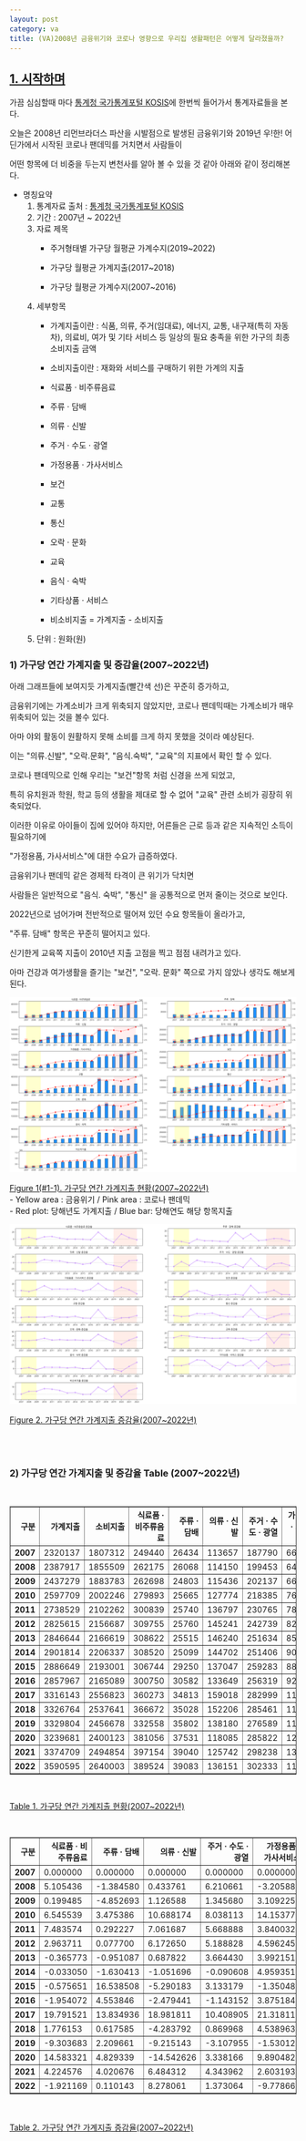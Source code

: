 ```yaml
---
layout: post
category: va
title: (VA)2008년 금융위기와 코로나 영향으로 우리집 생활패턴은 어떻게 달라졌을까?
---
```



## <U>1. 시작하며</U>
가끔 심심할때 마다 [<u>통계청 국가통계포털 KOSIS</u>](https://kosis.kr/index/index.do)에 한번씩 들어가서 통계자료들을 본다.

오늘은 2008년 리먼브라더스 파산을 시발점으로 발생된 금융위기와 2019년 우!한! 어딘가에서 시작된 코로나 팬데믹를 거치면서 사람들이

어떤 항목에 더 비중을 두는지 변천사를 알아 볼 수 있을 것 같아 아래와 같이 정리해본다.

  - 명칭요약
      1. 통계자료 출처 : [통계청 국가통계포털 KOSIS](https://kosis.kr/index/index.do)
      2. 기간 : 2007년 ~ 2022년
      3. 자료 제목 
          - 주거형태별 가구당 월평균 가계수지(2019~2022)

          - 가구당 월평균 가계지출(2017~2018)

          - 가구당 월평균 가계수지(2007~2016)
      4. 세부항목  
          - 가계지출이란 : 식품, 의류, 주거(임대료), 에너지, 교통, 내구재(특히 자동차), 의료비, 여가 및 기타 서비스 등 일상의 필요 충족을 위한 가구의 최종 소비지출 금액

          - 소비지출이란 : 재화와 서비스를 구매하기 위한 가계의 지출

          - 식료품 · 비주류음료
          
          - 주류 · 담배
          
          - 의류 · 신발
          
          - 주거 · 수도 · 광열
          
          - 가정용품 · 가사서비스
          
          - 보건
          
          - 교통
          
          - 통신
          
          - 오락 · 문화
          
          - 교육
          
          - 음식 · 숙박
          
          - 기타상품 · 서비스
          
          - 비소비지출 = 가계지출 - 소비지출
      5. 단위 : 원화(원) 



### 1) 가구당 연간 가계지출 및 증감율(2007~2022년)

아래 그래프들에 보여지듯 가계지출(빨간색 선)은 꾸준히 증가하고,

금융위기에는 가계소비가 크게 위축되지 않았지만, 코로나 팬데믹때는 가계소비가 매우 위축되어 있는 것을 볼수 있다.

아마 야외 활동이 원활하지 못해 소비를 크게 하지 못했을 것이라 예상된다. 

이는 "의류.신발", "오락.문화", "음식.숙박", "교육"의 지표에서 확인 할 수 있다.

코로나 팬데믹으로 인해 우리는 "보건"항목 처럼 신경을 쓰게 되었고,

특히 유치원과 학원, 학교 등의 생활을 제대로 할 수 없어 "교육" 관련 소비가 굉장히 위축되었다.

이러한 이유로 아이들이 집에 있어야 하지만, 어른들은 근로 등과 같은 지속적인 소득이 필요하기에

"가정용품, 가사서비스"에 대한 수요가 급증하였다.

금융위기나 팬데믹 같은 경제적 타격이 큰 위기가 닥치면

사람들은 일반적으로 "음식. 숙박", "통신" 을 공통적으로 먼저 줄이는 것으로 보인다.

2022년으로 넘어가며 전반적으로 떨어져 있던 수요 항목들이 올라가고,

"주류. 담배" 항목은 꾸준히 떨어지고 있다.

신기한게 교육쪽 지출이 2010년 지출 고점을 찍고 점점 내려가고 있다.

아마 건강과 여가생활을 즐기는 "보건", "오락. 문화" 쪽으로 가지 않았나 생각도 해보게 된다.


[![png](/src/va/2023-04-11/gagae_2_0.png)](/src/va/2023-04-11/gagae_2_0.png)


<u>Figure 1(#1-1). 가구당 연간 가계지출 현황(2007~2022년)</u><br>- Yellow area : 금융위기 / Pink area : 코로나 팬데믹 <br> - Red plot: 당해년도 가계지출 / Blue bar: 당해연도 해당 항목지출



[![png](/src/va/2023-04-11/gagae_4_1.png)](/src/va/2023-04-11/gagae_4_1.png)
    

<u>Figure 2. 가구당 연간 가계지출 증감율(2007~2022년)</u>


<br><br>

### 2) 가구당 연간 가계지출 및 증감율 Table (2007~2022년)
<br>
<table border="1" class="dataframe">
  <thead>
    <tr style="text-align: right;">
      <th>구분</th>
      <th>가계지출</th>
      <th>소비지출</th>
      <th>식료품 · 비주류음료</th>
      <th>주류 · 담배</th>
      <th>의류 · 신발</th>
      <th>주거 · 수도 · 광열</th>
      <th>가정용품 · 가사서비스</th>
      <th>보건</th>
      <th>교통</th>
      <th>통신</th>
      <th>오락 · 문화</th>
      <th>교육</th>
      <th>음식 · 숙박</th>
      <th>기타상품 · 서비스</th>
      <th>비소비지출</th>
    </tr>
  </thead>
  <tbody>
    <tr>
      <th>2007</th>
      <td>2320137</td>
      <td>1807312</td>
      <td>249440</td>
      <td>26434</td>
      <td>113657</td>
      <td>187790</td>
      <td>66721</td>
      <td>117554</td>
      <td>223712</td>
      <td>119860</td>
      <td>95828</td>
      <td>201434</td>
      <td>246070</td>
      <td>158812</td>
      <td>512825</td>
    </tr>
    <tr>
      <th>2008</th>
      <td>2387917</td>
      <td>1855509</td>
      <td>262175</td>
      <td>26068</td>
      <td>114150</td>
      <td>199453</td>
      <td>64582</td>
      <td>117069</td>
      <td>228361</td>
      <td>116831</td>
      <td>95517</td>
      <td>219277</td>
      <td>253500</td>
      <td>158524</td>
      <td>532408</td>
    </tr>
    <tr>
      <th>2009</th>
      <td>2437279</td>
      <td>1883783</td>
      <td>262698</td>
      <td>24803</td>
      <td>115436</td>
      <td>202137</td>
      <td>66590</td>
      <td>125564</td>
      <td>231174</td>
      <td>115380</td>
      <td>98501</td>
      <td>233783</td>
      <td>245032</td>
      <td>162685</td>
      <td>553495</td>
    </tr>
    <tr>
      <th>2010</th>
      <td>2597709</td>
      <td>2002246</td>
      <td>279893</td>
      <td>25665</td>
      <td>127774</td>
      <td>218385</td>
      <td>76015</td>
      <td>136579</td>
      <td>234925</td>
      <td>120747</td>
      <td>110427</td>
      <td>239363</td>
      <td>254399</td>
      <td>178075</td>
      <td>595462</td>
    </tr>
    <tr>
      <th>2011</th>
      <td>2738529</td>
      <td>2102262</td>
      <td>300839</td>
      <td>25740</td>
      <td>136797</td>
      <td>230765</td>
      <td>78934</td>
      <td>142565</td>
      <td>254079</td>
      <td>124738</td>
      <td>113174</td>
      <td>238392</td>
      <td>263496</td>
      <td>192742</td>
      <td>636267</td>
    </tr>
    <tr>
      <th>2012</th>
      <td>2825615</td>
      <td>2156687</td>
      <td>309755</td>
      <td>25760</td>
      <td>145241</td>
      <td>242739</td>
      <td>82562</td>
      <td>144144</td>
      <td>260489</td>
      <td>131575</td>
      <td>118631</td>
      <td>232391</td>
      <td>272995</td>
      <td>190405</td>
      <td>668928</td>
    </tr>
    <tr>
      <th>2013</th>
      <td>2846644</td>
      <td>2166619</td>
      <td>308622</td>
      <td>25515</td>
      <td>146240</td>
      <td>251634</td>
      <td>85858</td>
      <td>147681</td>
      <td>264986</td>
      <td>131192</td>
      <td>121720</td>
      <td>227572</td>
      <td>278514</td>
      <td>177087</td>
      <td>680025</td>
    </tr>
    <tr>
      <th>2014</th>
      <td>2901814</td>
      <td>2206337</td>
      <td>308520</td>
      <td>25099</td>
      <td>144702</td>
      <td>251406</td>
      <td>90116</td>
      <td>150261</td>
      <td>282265</td>
      <td>127344</td>
      <td>126351</td>
      <td>224714</td>
      <td>288697</td>
      <td>186860</td>
      <td>695477</td>
    </tr>
    <tr>
      <th>2015</th>
      <td>2886649</td>
      <td>2193001</td>
      <td>306744</td>
      <td>29250</td>
      <td>137047</td>
      <td>259283</td>
      <td>88899</td>
      <td>154842</td>
      <td>271141</td>
      <td>123291</td>
      <td>128260</td>
      <td>219700</td>
      <td>288622</td>
      <td>185922</td>
      <td>693649</td>
    </tr>
    <tr>
      <th>2016</th>
      <td>2857967</td>
      <td>2165089</td>
      <td>300750</td>
      <td>30582</td>
      <td>133649</td>
      <td>256319</td>
      <td>92344</td>
      <td>157129</td>
      <td>254670</td>
      <td>119554</td>
      <td>129494</td>
      <td>213664</td>
      <td>290609</td>
      <td>186324</td>
      <td>692879</td>
    </tr>
    <tr>
      <th>2017</th>
      <td>3316143</td>
      <td>2556823</td>
      <td>360273</td>
      <td>34813</td>
      <td>159018</td>
      <td>282999</td>
      <td>112030</td>
      <td>181796</td>
      <td>369150</td>
      <td>137838</td>
      <td>174693</td>
      <td>188343</td>
      <td>354158</td>
      <td>201712</td>
      <td>759319</td>
    </tr>
    <tr>
      <th>2018</th>
      <td>3326764</td>
      <td>2537641</td>
      <td>366672</td>
      <td>35028</td>
      <td>152206</td>
      <td>285461</td>
      <td>117115</td>
      <td>191120</td>
      <td>348808</td>
      <td>134107</td>
      <td>191772</td>
      <td>173372</td>
      <td>349699</td>
      <td>192282</td>
      <td>789123</td>
    </tr>
    <tr>
      <th>2019</th>
      <td>3329804</td>
      <td>2456678</td>
      <td>332558</td>
      <td>35802</td>
      <td>138180</td>
      <td>276589</td>
      <td>115323</td>
      <td>202279</td>
      <td>295974</td>
      <td>123006</td>
      <td>180301</td>
      <td>204775</td>
      <td>345710</td>
      <td>206182</td>
      <td>873126</td>
    </tr>
    <tr>
      <th>2020</th>
      <td>3239681</td>
      <td>2400123</td>
      <td>381056</td>
      <td>37531</td>
      <td>118085</td>
      <td>285822</td>
      <td>126729</td>
      <td>220558</td>
      <td>288848</td>
      <td>119775</td>
      <td>139539</td>
      <td>159087</td>
      <td>319220</td>
      <td>203873</td>
      <td>839559</td>
    </tr>
    <tr>
      <th>2021</th>
      <td>3374709</td>
      <td>2494854</td>
      <td>397154</td>
      <td>39040</td>
      <td>125742</td>
      <td>298238</td>
      <td>130028</td>
      <td>226410</td>
      <td>286749</td>
      <td>123815</td>
      <td>142607</td>
      <td>181528</td>
      <td>337707</td>
      <td>205836</td>
      <td>879855</td>
    </tr>
    <tr>
      <th>2022</th>
      <td>3590595</td>
      <td>2640003</td>
      <td>389524</td>
      <td>39083</td>
      <td>136151</td>
      <td>302333</td>
      <td>117313</td>
      <td>231905</td>
      <td>316084</td>
      <td>128167</td>
      <td>168837</td>
      <td>203735</td>
      <td>396793</td>
      <td>210078</td>
      <td>950592</td>
    </tr>
  </tbody>
</table>
</div>

<br>



<u>Table 1. 가구당 연간 가계지출 현황(2007~2022년)</u>



<br>
<table border="1" class="dataframe">
  <thead>
    <tr style="text-align: right;">
      <th>구분</th>
      <th>식료품 · 비주류음료</th>
      <th>주류 · 담배</th>
      <th>의류 · 신발</th>
      <th>주거 · 수도 · 광열</th>
      <th>가정용품 · 가사서비스</th>
      <th>보건</th>
      <th>교통</th>
      <th>통신</th>
      <th>오락 · 문화</th>
      <th>교육</th>
      <th>음식 · 숙박</th>
      <th>기타상품 · 서비스</th>
      <th>비소비지출</th>
    </tr>
  </thead>
  <tbody>
    <tr>
      <th>2007</th>
      <td>0.000000</td>
      <td>0.000000</td>
      <td>0.000000</td>
      <td>0.000000</td>
      <td>0.000000</td>
      <td>0.000000</td>
      <td>0.000000</td>
      <td>0.000000</td>
      <td>0.000000</td>
      <td>0.000000</td>
      <td>0.000000</td>
      <td>0.000000</td>
      <td>0.000000</td>
    </tr>
    <tr>
      <th>2008</th>
      <td>5.105436</td>
      <td>-1.384580</td>
      <td>0.433761</td>
      <td>6.210661</td>
      <td>-3.205887</td>
      <td>-0.412576</td>
      <td>2.078118</td>
      <td>-2.527115</td>
      <td>-0.324540</td>
      <td>8.857988</td>
      <td>3.019466</td>
      <td>-0.181346</td>
      <td>3.818652</td>
    </tr>
    <tr>
      <th>2009</th>
      <td>0.199485</td>
      <td>-4.852693</td>
      <td>1.126588</td>
      <td>1.345680</td>
      <td>3.109225</td>
      <td>7.256404</td>
      <td>1.231822</td>
      <td>-1.241965</td>
      <td>3.124051</td>
      <td>6.615377</td>
      <td>-3.340434</td>
      <td>2.624839</td>
      <td>3.960684</td>
    </tr>
    <tr>
      <th>2010</th>
      <td>6.545539</td>
      <td>3.475386</td>
      <td>10.688174</td>
      <td>8.038113</td>
      <td>14.153777</td>
      <td>8.772419</td>
      <td>1.622587</td>
      <td>4.651586</td>
      <td>12.107491</td>
      <td>2.386829</td>
      <td>3.822766</td>
      <td>9.459999</td>
      <td>7.582182</td>
    </tr>
    <tr>
      <th>2011</th>
      <td>7.483574</td>
      <td>0.292227</td>
      <td>7.061687</td>
      <td>5.668888</td>
      <td>3.840032</td>
      <td>4.382811</td>
      <td>8.153240</td>
      <td>3.305258</td>
      <td>2.487616</td>
      <td>-0.405660</td>
      <td>3.575879</td>
      <td>8.236417</td>
      <td>6.852662</td>
    </tr>
    <tr>
      <th>2012</th>
      <td>2.963711</td>
      <td>0.077700</td>
      <td>6.172650</td>
      <td>5.188828</td>
      <td>4.596245</td>
      <td>1.107565</td>
      <td>2.522837</td>
      <td>5.481088</td>
      <td>4.821779</td>
      <td>-2.517282</td>
      <td>3.604988</td>
      <td>-1.212502</td>
      <td>5.133222</td>
    </tr>
    <tr>
      <th>2013</th>
      <td>-0.365773</td>
      <td>-0.951087</td>
      <td>0.687822</td>
      <td>3.664430</td>
      <td>3.992151</td>
      <td>2.453796</td>
      <td>1.726368</td>
      <td>-0.291089</td>
      <td>2.603873</td>
      <td>-2.073660</td>
      <td>2.021649</td>
      <td>-6.994564</td>
      <td>1.658923</td>
    </tr>
    <tr>
      <th>2014</th>
      <td>-0.033050</td>
      <td>-1.630413</td>
      <td>-1.051696</td>
      <td>-0.090608</td>
      <td>4.959351</td>
      <td>1.747009</td>
      <td>6.520722</td>
      <td>-2.933106</td>
      <td>3.804634</td>
      <td>-1.255866</td>
      <td>3.656190</td>
      <td>5.518756</td>
      <td>2.272269</td>
    </tr>
    <tr>
      <th>2015</th>
      <td>-0.575651</td>
      <td>16.538508</td>
      <td>-5.290183</td>
      <td>3.133179</td>
      <td>-1.350482</td>
      <td>3.048695</td>
      <td>-3.940977</td>
      <td>-3.182718</td>
      <td>1.510871</td>
      <td>-2.231281</td>
      <td>-0.025979</td>
      <td>-0.501980</td>
      <td>-0.262841</td>
    </tr>
    <tr>
      <th>2016</th>
      <td>-1.954072</td>
      <td>4.553846</td>
      <td>-2.479441</td>
      <td>-1.143152</td>
      <td>3.875184</td>
      <td>1.476989</td>
      <td>-6.074699</td>
      <td>-3.031040</td>
      <td>0.962108</td>
      <td>-2.747383</td>
      <td>0.688444</td>
      <td>0.216220</td>
      <td>-0.111007</td>
    </tr>
    <tr>
      <th>2017</th>
      <td>19.791521</td>
      <td>13.834936</td>
      <td>18.981811</td>
      <td>10.408905</td>
      <td>21.318115</td>
      <td>15.698566</td>
      <td>44.952291</td>
      <td>15.293508</td>
      <td>34.904320</td>
      <td>-11.850850</td>
      <td>21.867526</td>
      <td>8.258732</td>
      <td>9.588976</td>
    </tr>
    <tr>
      <th>2018</th>
      <td>1.776153</td>
      <td>0.617585</td>
      <td>-4.283792</td>
      <td>0.869968</td>
      <td>4.538963</td>
      <td>5.128826</td>
      <td>-5.510497</td>
      <td>-2.706801</td>
      <td>9.776579</td>
      <td>-7.948796</td>
      <td>-1.259043</td>
      <td>-4.674982</td>
      <td>3.925096</td>
    </tr>
    <tr>
      <th>2019</th>
      <td>-9.303683</td>
      <td>2.209661</td>
      <td>-9.215143</td>
      <td>-3.107955</td>
      <td>-1.530120</td>
      <td>5.838740</td>
      <td>-15.147015</td>
      <td>-8.277719</td>
      <td>-5.981582</td>
      <td>18.113075</td>
      <td>-1.140695</td>
      <td>7.228966</td>
      <td>10.645109</td>
    </tr>
    <tr>
      <th>2020</th>
      <td>14.583321</td>
      <td>4.829339</td>
      <td>-14.542626</td>
      <td>3.338166</td>
      <td>9.890482</td>
      <td>9.036529</td>
      <td>-2.407644</td>
      <td>-2.626701</td>
      <td>-22.607750</td>
      <td>-22.311317</td>
      <td>-7.662492</td>
      <td>-1.119884</td>
      <td>-3.844462</td>
    </tr>
    <tr>
      <th>2021</th>
      <td>4.224576</td>
      <td>4.020676</td>
      <td>6.484312</td>
      <td>4.343962</td>
      <td>2.603193</td>
      <td>2.653270</td>
      <td>-0.726680</td>
      <td>3.372991</td>
      <td>2.198668</td>
      <td>14.106118</td>
      <td>5.791304</td>
      <td>0.962854</td>
      <td>4.799663</td>
    </tr>
    <tr>
      <th>2022</th>
      <td>-1.921169</td>
      <td>0.110143</td>
      <td>8.278061</td>
      <td>1.373064</td>
      <td>-9.778663</td>
      <td>2.427013</td>
      <td>10.230201</td>
      <td>3.514921</td>
      <td>18.393207</td>
      <td>12.233374</td>
      <td>17.496232</td>
      <td>2.060864</td>
      <td>8.039620</td>
    </tr>
  </tbody>
</table>
</div>



<br><br>
<u>Table 2. 가구당 연간 가계지출 증감율(2007~2022년)</u>

    
